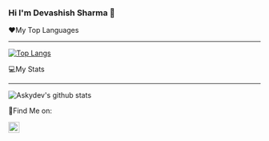 ### Hi I'm Devashish Sharma 👋
❤️My Top Languages
***
[![Top Langs](https://github-readme-stats.vercel.app/api/top-langs/?username=Askydev&layout=compact&theme=chartreuse-dark)](https://github.com/Askydev/github-readme-stats)

💻My Stats
***
![Askydev's github stats](https://github-readme-stats.vercel.app/api?username=Askydev&show_icons=true&theme=chartreuse-dark)

📴Find Me on:

[<img align="left" alt="devashish.io | Instagram" width="22px" src="https://www.flaticon.com/svg/vstatic/svg/1384/1384063.svg?token=exp=1620286034~hmac=282efc1f62b87a8a99b602c2ee7d5f48" />][instagram]

<br />

[instagram]: https://www.instagram.com/devashish.io

<!--

Here are some ideas to get you started:

- 🔭 I’m currently working on ...
- 🌱 I’m currently learning ...
- 👯 I’m looking to collaborate on ...
- 🤔 I’m looking for help with ...
- 💬 Ask me about ...
- 📫 How to reach me: ...
- 😄 Pronouns: ...
- ⚡ Fun fact: ...
-->
